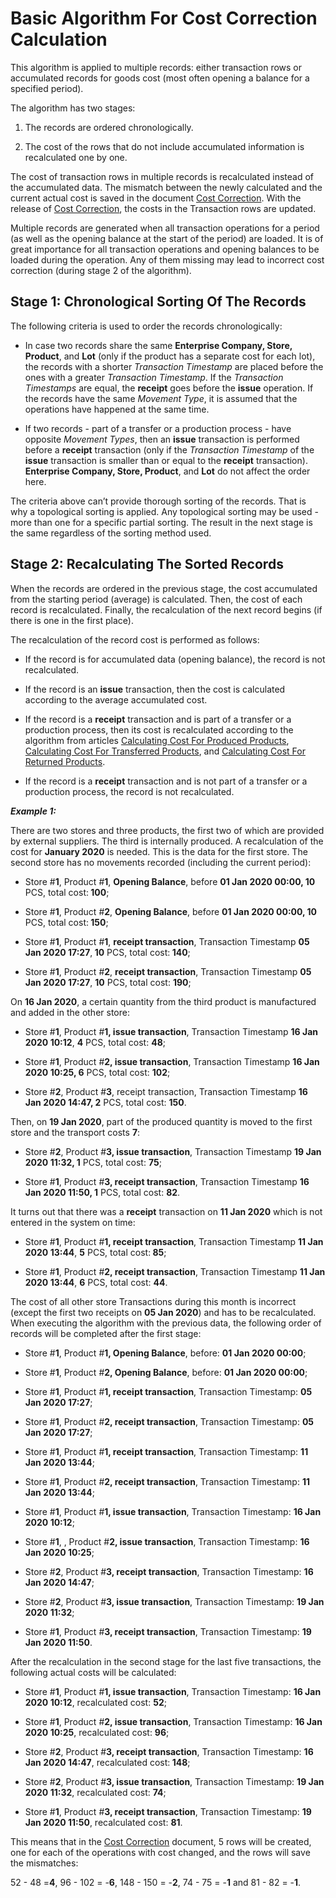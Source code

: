 # Basic Algorithm For Cost Correction Calculation

This algorithm is applied to multiple records: either transaction rows or accumulated records for goods cost (most often opening a balance for а specified period). 

The algorithm has two stages:

1. The records are ordered chronologically.

2. The cost of the rows that do not include accumulated information is recalculated one by one.

The cost of transaction rows in multiple records is recalculated instead of the accumulated data. The mismatch between the newly calculated and the current actual cost is saved in the document [Cost Correction](https://github.com/ErpNetDocs/tech/blob/master/modules/logistics/logistics-common-module-concepts/goods-cost/cost-correction/index.md). With the release of [Cost Correction](https://github.com/ErpNetDocs/tech/blob/master/modules/logistics/logistics-common-module-concepts/goods-cost/cost-correction/index.md), the costs in the Transaction rows are updated.

Multiple records are generated when all transaction operations for a period (as well as the opening balance at the start of the period) are loaded. It is of great importance for all transaction operations and opening balances to be loaded during the operation. Any of them missing may lead to incorrect cost correction (during stage 2 of the algorithm).

## Stage 1: Chronological Sorting Of The Records

The following criteria is used to order the records chronologically:

- In case two records share the same <b>Enterprise Company, Store, Product</b>, and <b>Lot</b> (only if the product has a separate cost for each lot), the records with a shorter <i>Transaction Timestamp</i> are placed before the ones with a greater <i>Transaction Timestamp</i>. If the <i>Transaction Timestamps</i> are equal, the <b>receipt</b> goes before the <b>issue</b> operation. If the records have the same <i>Movement Type</i>, it is assumed that the operations have happened at the same time.

- If two records - part of a transfer or a production process - have opposite <i>Movement Types</i>, then an <b>issue</b> transaction is performed before a <b>receipt</b> transaction (only if the <i>Transaction Timestamp</i> of the <b>issue</b> transaction is smaller than or equal to the <b>receipt</b> transaction). <b>Enterprise Company, Store, Product</b>, and <b>Lot</b> do not affect the order here.

The criteria above can’t provide thorough sorting of the records. That is why a topological sorting is applied. Any topological sorting may be used - more than one for a specific partial sorting. The result in the next stage is the same regardless of the sorting method used.

## Stage 2: Recalculating The Sorted Records

When the records are ordered in the previous stage, the cost accumulated from the starting period (average) is calculated. Then, the cost of each record is recalculated. Finally, the recalculation of the next record begins (if there is one in the first place).

The recalculation of the record cost is performed as follows:

- If the record is for accumulated data (opening balance), the record is not recalculated.

- If the record is an <b>issue</b> transaction, then the cost is calculated according to the average accumulated cost.

- If the record is a <b>receipt</b> transaction and is part of a transfer or a production process, then its cost is recalculated according to the algorithm from articles [Calculating Cost For Produced Products](https://github.com/ErpNetDocs/tech/blob/master/modules/logistics/logistics-common-module-concepts/goods-cost/original-cost-calculation/calculating-cost-for-produced-products.md), [Calculating Cost For Transferred Products](https://github.com/ErpNetDocs/tech/blob/master/modules/logistics/logistics-common-module-concepts/goods-cost/original-cost-calculation/calculating-cost-for-transferred-products.md), and [Calculating Cost For Returned Products](https://github.com/ErpNetDocs/tech/blob/master/modules/logistics/logistics-common-module-concepts/goods-cost/original-cost-calculation/calculating-cost-for-returned-products.md).

- If the record is a <b>receipt</b> transaction and is not part of a transfer or a production process, the record is not recalculated.

<b><i>Example 1:</b></i>

There are two stores and three products, the first two of which are provided by external suppliers. The third is internally produced. A recalculation of the cost for <b>January 2020</b> is needed. This is the data for the first store. The second store has no movements recorded (including the current period):

- Store #<b>1</b>, Product #<b>1</b>, <b>Opening Balance</b>, before <b>01 Jan 2020 00:00, 10</b> PCS, total cost:<b> 100</b>;

- Store #<b>1</b>, Product #<b>2</b>, <b>Opening Balance</b>, before <b>01 Jan 2020 00:00, 10</b> PCS, total cost:<b> 150</b>;

- Store #<b>1</b>, Product #<b>1</b>, <b>receipt transaction</b>, Transaction Timestamp <b>05 Jan 2020 17:27</b>,<b> 10</b> PCS, total cost:<b> 140</b>;

- Store #<b>1</b>, Product #<b>2</b>, <b>receipt transaction</b>, Transaction Timestamp <b>05 Jan 2020 17:27</b>, <b>10</b> PCS, total cost: <b>190</b>;

On <b>16 Jan 2020</b>, a certain quantity from the third product is manufactured and added in the other store:

- Store #<b>1</b>, Product #<b>1, issue transaction</b>, Transaction Timestamp <b>16 Jan 2020 10:12</b>, <b>4</b> PCS, total cost: <b>48</b>;

- Store #<b>1</b>, Product #<b>2, issue transaction</b>, Transaction Timestamp <b>16 Jan 2020 10:25, 6</b> PCS, total cost: <b>102</b>;

- Store #<b>2</b>, Product #<b>3</b>, </b>receipt transaction</b>, Transaction Timestamp <b>16 Jan 2020 14:47, 2</b> PCS, total cost: <b>150</b>.

Then, on <b>19 Jan 2020</b>, part of the produced quantity is moved to the first store and the transport costs <b>7</b>:

- Store #<b>2</b>, Product #<b>3, issue transaction</b>, Transaction Timestamp <b>19 Jan 2020 11:32, 1</b> PCS, total cost: <b>75</b>;

- Store #<b>1</b>, Product #<b>3, receipt transaction</b>, Transaction Timestamp <b>16 Jan 2020 11:50, 1</b> PCS, total cost: <b>82</b>.

It turns out that there was a <b>receipt</b> transaction on <b>11 Jan 2020</b> which is not entered in the system on time:

- Store #<b>1</b>, Product #<b>1, receipt transaction</b>, Transaction Timestamp <b>11 Jan 2020 13:44</b>, <b>5</b> PCS, total cost:<b> 85</b>;

- Store #<b>1</b>, Product #<b>2, receipt transaction</b>, Transaction Timestamp <b>11 Jan 2020 13:44</b>, <b>6</b> PCS, total cost: <b>44</b>.

The cost of all other store Transactions during this month is incorrect (except the first two receipts on <b>05 Jan 2020</b>) and has to be recalculated. When executing the algorithm with the previous data, the following order of records will be completed after the first stage:

- Store #<b>1</b>, Product #<b>1, Opening Balance</b>, before: <b>01 Jan 2020 00:00</b>;

- Store #<b>1</b>, Product #<b>2, Opening Balance</b>, before: <b>01 Jan 2020 00:00</b>;

- Store #<b>1</b>, Product #<b>1, receipt transaction</b>, Transaction Timestamp: <b>05 Jan 2020 17:27</b>;

- Store #<b>1</b>, Product #<b>2, receipt transaction</b>, Transaction Timestamp: <b>05 Jan 2020 17:27</b>;

- Store #<b>1</b>, Product #<b>1, receipt transaction</b>, Transaction Timestamp: <b>11 Jan 2020 13:44</b>;

- Store #<b>1</b>, Product #<b>2, receipt transaction</b>, Transaction Timestamp: <b>11 Jan 2020 13:44</b>;

- Store #<b>1</b>, Product #<b>1, issue transaction</b>, Transaction Timestamp: <b>16 Jan 2020 10:12</b>;

- Store #<b>1</b>, , Product #<b>2, issue transaction</b>, Transaction Timestamp: <b>16 Jan 2020 10:25</b>;

- Store #<b>2</b>, Product #<b>3, receipt transaction</b>, Transaction Timestamp: <b>16 Jan 2020 14:47</b>;

- Store #<b>2</b>, Product #<b>3, issue transaction</b>, Transaction Timestamp: <b>19 Jan 2020 11:32</b>;

- Store #<b>1</b>, Product #<b>3, receipt transaction</b>, Transaction Timestamp: <b>19 Jan 2020 11:50</b>.

After the recalculation in the second stage for the last five transactions, the following actual costs will be calculated:

- Store #<b>1</b>, Product #<b>1, issue transaction</b>, Transaction Timestamp: <b>16 Jan 2020 10:12</b>, recalculated cost: <b>52</b>;

- Store #<b>1</b>, Product #<b>2, issue transaction</b>, Transaction Timestamp: <b>16 Jan 2020 10:25</b>, recalculated cost: <b>96</b>;

- Store #<b>2</b>, Product #<b>3, receipt transaction</b>, Transaction Timestamp: <b>16 Jan 2020 14:47</b>, recalculated cost:<b> 148</b>;

- Store #<b>2</b>, Product #<b>3, issue transaction</b>, Transaction Timestamp: <b>19 Jan 2020 11:32</b>, recalculated cost: <b>74</b>;

- Store #<b>1</b>, Product #<b>3, receipt transaction</b>, Transaction Timestamp: <b>19 Jan 2020 11:50</b>, recalculated cost: <b>81</b>.

This means that in the [Cost Correction](https://github.com/ErpNetDocs/tech/blob/master/modules/logistics/logistics-common-module-concepts/goods-cost/cost-correction/index.md) document, 5 rows will be created, one for each of thе operations with cost changed, and the rows will save the mismatches:

52 - 48 =<b>4</b>, 96 - 102 = -<b>6</b>, 148 - 150 = -<b>2</b>, 74 - 75 = -<b>1</b> and 81 - 82 = -<b>1</b>.


